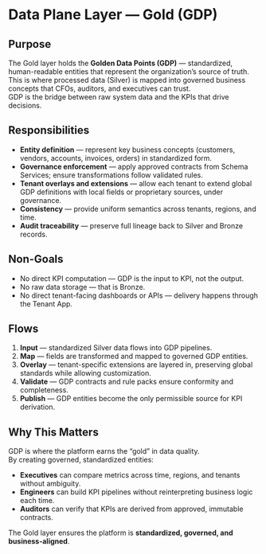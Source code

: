 # Data Plane Layer — Gold (GDP)

## Purpose
The Gold layer holds the **Golden Data Points (GDP)** — standardized, human-readable entities that represent the organization’s source of truth.  
This is where processed data (Silver) is mapped into governed business concepts that CFOs, auditors, and executives can trust.  
GDP is the bridge between raw system data and the KPIs that drive decisions.

## Responsibilities
- **Entity definition** — represent key business concepts (customers, vendors, accounts, invoices, orders) in standardized form.  
- **Governance enforcement** — apply approved contracts from Schema Services; ensure transformations follow validated rules.  
- **Tenant overlays and extensions** — allow each tenant to extend global GDP definitions with local fields or proprietary sources, under governance.  
- **Consistency** — provide uniform semantics across tenants, regions, and time.  
- **Audit traceability** — preserve full lineage back to Silver and Bronze records.

## Non-Goals
- No direct KPI computation — GDP is the input to KPI, not the output.  
- No raw data storage — that is Bronze.  
- No direct tenant-facing dashboards or APIs — delivery happens through the Tenant App.  

## Flows
1. **Input** — standardized Silver data flows into GDP pipelines.  
2. **Map** — fields are transformed and mapped to governed GDP entities.  
3. **Overlay** — tenant-specific extensions are layered in, preserving global standards while allowing customization.  
4. **Validate** — GDP contracts and rule packs ensure conformity and completeness.  
5. **Publish** — GDP entities become the only permissible source for KPI derivation.  

## Why This Matters
GDP is where the platform earns the “gold” in data quality.  
By creating governed, standardized entities:
- **Executives** can compare metrics across time, regions, and tenants without ambiguity.  
- **Engineers** can build KPI pipelines without reinterpreting business logic each time.  
- **Auditors** can verify that KPIs are derived from approved, immutable contracts.  

The Gold layer ensures the platform is **standardized, governed, and business-aligned**.
